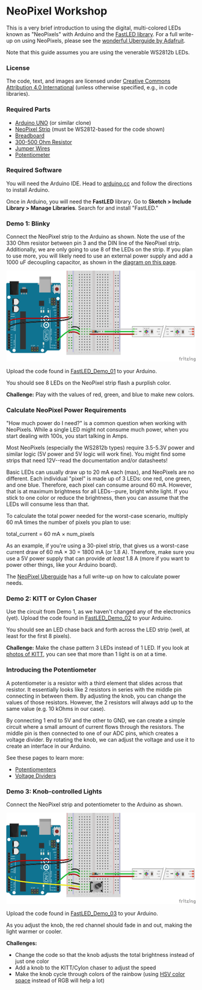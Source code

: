 NeoPixel Workshop
=================

This is a very brief introduction to using the digital, multi-colored LEDs known as "NeoPixels" with Arduino and the [FastLED library](http://fastled.io/). For a full write-up on using NeoPixels, please see the [wonderful Uberguide by Adafruit](https://learn.adafruit.com/adafruit-neopixel-uberguide/the-magic-of-neopixels).

 Note that this guide assumes you are using the venerable WS2812b LEDs.

### License

The code, text, and images are licensed under [Creative Commons Attribution 4.0 International](https://creativecommons.org/licenses/by/4.0/) (unless otherwise specified, e.g., in code libraries).

### Required Parts

 * [Arduino UNO](https://store.arduino.cc/usa/arduino-uno-rev3) (or similar clone)
 * [NeoPixel Strip](https://www.adafruit.com/product/1376?length=1) (must be WS2812-based for the code shown)
 * [Breadboard](https://www.adafruit.com/product/64)
 * [300-500 Ohm Resistor](https://www.adafruit.com/product/2781)
 * [Jumper Wires](https://www.adafruit.com/product/758)
 * [Potentiometer](https://www.adafruit.com/product/356)

### Required Software

You will need the Arduino IDE. Head to [arduino.cc](https://www.arduino.cc/) and follow the directions to install Arduino.

Once in Arduino, you will need the **FastLED** library. Go to **Sketch > Include Library > Manage Libraries**. Search for and install "FastLED."

### Demo 1: Blinky

Connect the NeoPixel strip to the Arduino as shown. Note the use of the 330 Ohm resistor between pin 3 and the DIN line of the NeoPixel strip. Additionally, we are only going to use 8 of the LEDs on the strip. If you plan to use more, you will likely need to use an external power supply and add a 1000 uF decoupling capacitor, as shown in the [diagram on this page](https://learn.adafruit.com/adafruit-neopixel-uberguide/basic-connections).

![Arduino connections to NeoPixels Fritzing](https://raw.githubusercontent.com/ShawnHymel/neopixel-workshop/master/images/demo-01_bb.png)

Upload the code found in [FastLED_Demo_01](https://github.com/ShawnHymel/neopixel-workshop/blob/master/FastLED_Demo_01/FastLED_Demo_01.ino) to your Arduino.

You should see 8 LEDs on the NeoPixel strip flash a purplish color.

**Challenge:** Play with the values of red, green, and blue to make new colors.

### Calculate NeoPixel Power Requirements

"How much power do I need?" is a common question when working with NeoPixels. While a single LED might not consume much power, when you start dealing with 100s, you start talking in Amps.

Most NeoPixels (especially the WS2812b types) require 3.5-5.3V power and similar logic (5V power and 5V logic will work fine). You might find some strips that need 12V--read the documentation and/or datasheets!

Basic LEDs can usually draw up to 20 mA each (max), and NeoPixels are no different. Each individual "pixel" is made up of 3 LEDs: one red, one green, and one blue. Therefore, each pixel can consume around 60 mA. However, that is at maximum brightness for all LEDs--pure, bright white light. If you stick to one color or reduce the brightness, then you can assume that the LEDs will consume less than that.

To calculate the total power needed for the worst-case scenario, multiply 60 mA times the number of pixels you plan to use:

total_current = 60 mA × num_pixels

As an example, if you're using a 30-pixel strip, that gives us a worst-case current draw of 60 mA × 30 = 1800 mA (or 1.8 A). Therefore, make sure you use a 5V power supply that can provide *at least* 1.8 A (more if you want to power other things, like your Arduino board).

The [NeoPixel Uberguide](https://learn.adafruit.com/adafruit-neopixel-uberguide/powering-neopixels) has a full write-up on how to calculate power needs.

### Demo 2: KITT or Cylon Chaser

Use the circuit from Demo 1, as we haven't changed any of the electronics (yet). Upload the code found in [FastLED_Demo_02](https://github.com/ShawnHymel/neopixel-workshop/blob/master/FastLED_Demo_02/FastLED_Demo_02.ino) to your Arduino.

You should see an LED chase back and forth across the LED strip (well, at least for the first 8 pixels).

**Challenge:** Make the chase pattern 3 LEDs instead of 1 LED. If you look at [photos of KITT](https://www.automobilemag.com/news/the-house-of-kitt/), you can see that more than 1 light is on at a time.

### Introducing the Potentiometer

A potentiometer is a resistor with a third element that slides across that resistor. It essentially looks like 2 resistors in series with the middle pin connecting in between them. By adjusting the knob, you can change the values of those resistors. However, the 2 resistors will always add up to the same value (e.g. 10 kOhms in our case).

By connecting 1 end to 5V and the other to GND, we can create a simple circuit where a small amount of current flows through the resistors. The middle pin is then connected to one of our ADC pins, which creates a voltage divider. By rotating the knob, we can adjust the voltage and use it to create an interface in our Arduino.

See these pages to learn more:

 * [Potentiomenters](https://www.electronics-tutorials.ws/resistor/potentiometer.html)
 * [Voltage Dividers](https://learn.sparkfun.com/tutorials/voltage-dividers/all)

### Demo 3: Knob-controlled Lights

Connect the NeoPixel strip and potentiometer to the Arduino as shown.

![Arduino connections to NeoPixels Fritzing](https://raw.githubusercontent.com/ShawnHymel/neopixel-workshop/master/images/demo-03_bb.png)

Upload the code found in [FastLED_Demo_03](https://github.com/ShawnHymel/neopixel-workshop/blob/master/FastLED_Demo_03/FastLED_Demo_03.ino) to your Arduino.

As you adjust the knob, the red channel should fade in and out, making the light warmer or cooler.

**Challenges:** 

 * Change the code so that the knob adjusts the total brightness instead of just one color
 * Add a knob to the KITT/Cylon chaser to adjust the speed
 * Make the knob cycle through colors of the rainbow (using [HSV color space](https://github.com/FastLED/FastLED/wiki/Pixel-reference#setting-hsv-colors-) instead of RGB will help a lot)